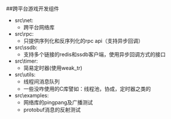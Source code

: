 ##跨平台游戏开发组件


* src\net:
    * 跨平台网络库
* src\rpc:
    * 只提供序列化和反序列化的rpc api（支持异步回调）
* src\ssdb:
    * 支持多个链接的redis和ssdb客户端，使用异步回调方式的接口
* src\timer:
    * 简易定时器(使用weak_tr)
* src\utils:
    * 线程间消息队列
    * 一些没咋使用的C库譬如：线程池，协成，定时器之类的
* src\examples:
    * 网络库的pingpang及广播测试
    * protobuf消息的反射测试
